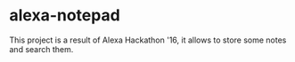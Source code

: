 # alexa-notepad
This project is a result of Alexa Hackathon '16, it allows to store some notes and search them.
